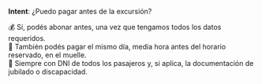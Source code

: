 **Intent**: ¿Puedo pagar antes de la excursión?

💰 Sí, podés abonar antes, una vez que tengamos todos los datos requeridos.  
📅 También podés pagar el mismo día, media hora antes del horario reservado, en el muelle.  
🪪 Siempre con DNI de todos los pasajeros y, si aplica, la documentación de jubilado o discapacidad.